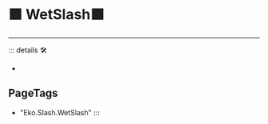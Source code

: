# 🟩  <ekos>WetSlash</ekos>🟩

---

<!-- =================================================== -->
<!-- =================================================== -->
<!-- =================================================== -->
<!-- =================================================== -->
<!-- =================================================== -->
::: details 🛠

-

<h2>PageTags</h2>

- "Eko.Slash.WetSlash"
:::
